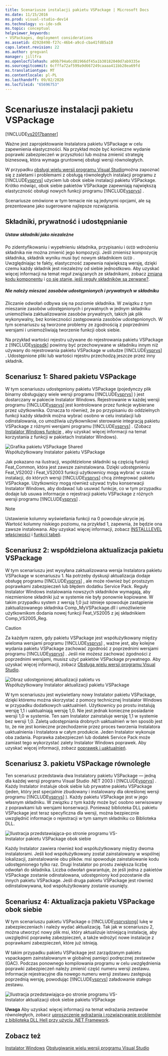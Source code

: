 ```yaml
---
title: Scenariusze instalacji pakietu VSPackage | Microsoft Docs
ms.date: 11/15/2016
ms.prod: visual-studio-dev14
ms.technology: vs-ide-sdk
ms.topic: conceptual
helpviewer_keywords:
- VSPackages, deployment considerations
ms.assetid: d2928498-f27c-46b4-a9cd-cba41fd85a10
caps.latest.revision: 22
ms.author: gregvanl
manager: jillfra
ms.openlocfilehash: a09b794a6cd81966df45a1b30182040d7ab9335e
ms.sourcegitcommit: 6cfffa72af599a9d667249caaaa411bb28ea69fd
ms.translationtype: MT
ms.contentlocale: pl-PL
ms.lasthandoff: 09/02/2020
ms.locfileid: "65696753"
---
```

# <a name="vspackage-setup-scenarios"></a>Scenariusze instalacji pakietu VSPackage
[!INCLUDE[vs2017banner](../../includes/vs2017banner.md)]

Ważne jest zaprojektowanie Instalatora pakietu VSPackage w celu zapewnienia elastyczności. Na przykład może być konieczne wydanie poprawki zabezpieczeń w przyszłości lub można zmienić strategię biznesową, która wymaga gruntownej obsługi wersji równoległych.  
  
 W przypadku [obsługi wielu wersji programu Visual Studio](../../extensibility/supporting-multiple-versions-of-visual-studio.md)można zapoznać się z zaletami i problemami z obsługą równoległych instalacji programu z [!INCLUDE[vsprvs](../../includes/vsprvs-md.md)] użyciem lub obok siebie instalacji pakietu VSPackage. Krótko mówiąc, obok siebie pakietów VSPackage zapewniają największą elastyczność obsługi nowych funkcji programu [!INCLUDE[vsprvs](../../includes/vsprvs-md.md)] .  
  
 Scenariusze omówione w tym temacie nie są jedynymi opcjami, ale są prezentowane jako sugerowane najlepsze rozwiązania.  
  
## <a name="components-privacy-and-sharing"></a>Składniki, prywatność i udostępnianie  
  
##### <a name="make-your-components-independent"></a>Ustaw składniki jako niezależne  
 Po zidentyfikowaniu i wypełnieniu składnika, przypisaniu i `GUID` wdrożeniu składnika nie można zmienić jego kompozycji. Jeśli zmienisz kompozycję składnika, składnik wyniku musi być nowym składnikiem `GUID` . Uwzględniając te fakty, elastyczność zapewnia największą wersję, dzięki czemu każdy składnik jest niezależny od siebie jednostkowo. Aby uzyskać więcej informacji na temat reguł związanych ze składnikami, zobacz [zmiana kodu komponentu](https://msdn.microsoft.com/library/aa367849\(VS.85\).aspx) i [co się stanie, jeśli reguły składników są zerwane?](https://msdn.microsoft.com/library/aa372795\(VS.85\).aspx).  
  
##### <a name="do-not-mix-shared-and-private-resources-in-a-component"></a>Nie należy mieszać zasobów udostępnionych i prywatnych w składniku  
 Zliczanie odwołań odbywa się na poziomie składnika. W związku z tym mieszanie zasobów udostępnionych i prywatnych w jednym składniku uniemożliwia zaktualizowanie zasobów prywatnych, takich jak plik wykonywalny, bez konieczności zastępowania zasobów udostępnionych. W tym scenariuszu są tworzone problemy ze zgodnością z poprzednimi wersjami i uniemożliwiają tworzenie funkcji obok siebie.  
  
 Na przykład wartości rejestru używane do rejestrowania pakietu VSPackage z [!INCLUDE[vsipsdk](../../includes/vsipsdk-md.md)] powinny być przechowywane w składniku innym niż używany do rejestrowania pakietu VSPackage w usłudze [!INCLUDE[vsprvs](../../includes/vsprvs-md.md)] . Udostępnione pliki lub wartości rejestru przechodzą jeszcze przez inny składnik.  
  
## <a name="scenario-1-shared-vspackage"></a>Scenariusz 1: Shared pakietu VSPackage  
 W tym scenariuszu udostępniony pakietu VSPackage (pojedynczy plik binarny obsługujący wiele wersji programu [!INCLUDE[vsprvs](../../includes/vsprvs-md.md)] ) jest dostarczany w pakiecie Instalator Windows. Rejestrowanie w każdej wersji programu [!INCLUDE[vsprvs](../../includes/vsprvs-md.md)] jest kontrolowane przez funkcje wybierane przez użytkownika. Oznacza to również, że po przypisaniu do oddzielnych funkcji każdy składnik można wybrać osobno w celu instalacji lub odinstalowania, co umożliwia użytkownikowi sterowanie integracją pakietu VSPackage z różnymi wersjami programu [!INCLUDE[vsprvs](../../includes/vsprvs-md.md)] . (Zobacz [Instalator Windows funkcje](https://msdn.microsoft.com/library/aa372840\(VS.85\).aspx) , aby uzyskać więcej informacji na temat korzystania z funkcji w pakietach Instalator Windows).  
  
 ![Grafika pakietu VSPackage Shared](../../extensibility/internals/media/vs-sharedpackage.gif "VS_SharedPackage")  
Współużytkowany Instalator pakietu VSPackage  
  
 Jak pokazano na ilustracji, współdzielone składniki są częścią funkcji Feat_Common, która jest zawsze zainstalowana. Dzięki udostępnieniu Feat_VS2002 i Feat_VS2003 funkcji użytkownicy mogą wybrać w czasie instalacji, do których wersji [!INCLUDE[vsprvs](../../includes/vsprvs-md.md)] chcą zintegrować pakietu VSPackage. Użytkownicy mogą również używać trybu konserwacji Instalator Windows, aby dodawać lub usuwać funkcje, co w tym przypadku dodaje lub usuwa informacje o rejestracji pakietu VSPackage z różnych wersji programu [!INCLUDE[vsprvs](../../includes/vsprvs-md.md)] .  
  
> [!NOTE]
> Ustawienie kolumny wyświetlania funkcji na 0 powoduje ukrycie jej. Wartość kolumny niskiego poziomu, na przykład 1, zapewnia, że będzie ona zawsze instalowana. Aby uzyskać więcej informacji, zobacz [INSTALLLEVEL właściwości](https://msdn.microsoft.com/library/aa369536\(VS.85\).aspx) i [funkcji tabeli](https://msdn.microsoft.com/library/aa368585.aspx).  
  
## <a name="scenario-2-shared-vspackage-update"></a>Scenariusz 2: współdzielona aktualizacja pakietu VSPackage  
 W tym scenariuszu jest wysyłana zaktualizowana wersja Instalatora pakietu VSPackage w scenariuszu 1. Na potrzeby dyskusji aktualizacja dodaje obsługę programu [!INCLUDE[vsprvs](../../includes/vsprvs-md.md)] , ale może również być prostszym poprawkami zabezpieczeń lub błędem dodatku Service Pack. Reguły Instalator Windows instalowania nowszych składników wymagają, aby niezmienione składniki już w systemie nie były ponownie kopiowane. W takim przypadku system z wersją 1,0 już istnieje spowoduje zastąpienie zaktualizowanego składnika Comp_MyVSPackage.dll i umożliwienie użytkownikom dodania nowej funkcji Feat_VS2005 z jej składnikiem Comp_VS2005_Reg.  
  
> [!CAUTION]
> Za każdym razem, gdy pakietu VSPackage jest współużytkowany między wieloma wersjami programu [!INCLUDE[vsprvs](../../includes/vsprvs-md.md)] , ważne jest, aby kolejne wydania pakietu VSPackage zachować zgodność z poprzednimi wersjami programu [!INCLUDE[vsprvs](../../includes/vsprvs-md.md)] . Jeśli nie możesz zachować zgodności z poprzednimi wersjami, musisz użyć pakietów VSPackage prywatnego. Aby uzyskać więcej informacji, zobacz [Obsługa wielu wersji programu Visual Studio](../../extensibility/supporting-multiple-versions-of-visual-studio.md).  
  
 ![Obraz udostępnionej aktualizacji pakietu vs](../../extensibility/internals/media/vs-sharedpackageupdate.gif "VS_SharedPackageUpdate")  
Współużytkowany Instalator aktualizacji pakietu VSPackage  
  
 W tym scenariuszu jest wyświetlany nowy Instalator pakietu VSPackage, dzięki któremu można skorzystać z pomocy technicznej Instalator Windows w przypadku dodatkowych uaktualnień. Użytkownicy po prostu instalują wersję 1,1 i uaktualniają wersję 1,0. Nie jest jednak konieczne posiadanie wersji 1,0 w systemie. Ten sam Instalator zainstaluje wersję 1,1 w systemie bez wersji 1,0. Zaletą udostępniania drobnych uaktualnień w ten sposób jest to, że nie jest konieczne przechodzenie przez proces tworzenia Instalatora uaktualnienia i Instalatora w całym produkcie. Jeden Instalator wykonuje oba zadania. Poprawka zabezpieczeń lub dodatek Service Pack może zamiast tego wykorzystać zalety Instalator Windows poprawek. Aby uzyskać więcej informacji, zobacz [poprawek i uaktualnień](https://msdn.microsoft.com/library/aa370579\(VS.85\).aspx).  
  
## <a name="scenario-3-side-by-side-vspackage"></a>Scenariusz 3. pakietu VSPackage równoległe  
 Ten scenariusz przedstawia dwa Instalatory pakietu VSPackage — jedną dla każdej wersji programu Visual Studio .NET 2003 i [!INCLUDE[vsprvs](../../includes/vsprvs-md.md)] . Każdy Instalator instaluje obok siebie lub prywatne pakietu VSPackage (jeden, który jest specjalnie zbudowany i instalowany dla określonej wersji programu [!INCLUDE[vsprvs](../../includes/vsprvs-md.md)] ). Każdy pakietu VSPackage jest w jego własnym składniku. W związku z tym każdy może być osobno serwisowany z poprawkami lub wersjami konserwacji. Ponieważ biblioteka DLL pakietu VSPackage jest teraz specyficzna dla wersji, można bezpiecznie uwzględnić informacje o rejestracji w tym samym składniku co Biblioteka DLL.  
  
 ![Ilustracja przedstawiająca&#45;po stronie programu VS&#45;](../../extensibility/internals/media/vs-sbys-package.gif "VS_SbyS_Package")  
Instalator pakietu VSPackage obok siebie  
  
 Każdy Instalator zawiera również kod współużytkowany między dwoma instalatorami. Jeśli kod współużytkowany został zainstalowany w wspólnej lokalizacji, zainstalowanie obu plików. msi spowoduje zainstalowanie kodu udostępnionego tylko raz. Drugi Instalator po prostu zwiększa liczbę odwołań do składnika. Liczba odwołań gwarantuje, że jeśli jedna z pakietów VSPackage zostanie odinstalowana, udostępniony kod pozostanie dla innych pakietu VSPackage. Jeśli druga pakietu VSPackage jest również odinstalowywana, kod współużytkowany zostanie usunięty.  
  
## <a name="scenario-4-side-by-side-vspackage-update"></a>Scenariusz 4: Aktualizacja pakietu VSPackage obok siebie  
 W tym scenariuszu pakietu VSPackage o [!INCLUDE[vsprvslong](../../includes/vsprvslong-md.md)] lukę w zabezpieczeniach i należy wydać aktualizację. Tak jak w scenariuszu 2, można utworzyć nowy plik msi, który aktualizuje istniejącą instalację, aby uwzględnić poprawkę zabezpieczeń, a także wdrożyć nowe instalacje z poprawkami zabezpieczeń, które już istnieją.  
  
 W takim przypadku pakietu VSPackage jest zarządzanym pakietu vspackagem zainstalowanym w globalnej pamięci podręcznej zestawów (GAC). Podczas ponownego kompilowania programu w celu uwzględnienia poprawki zabezpieczeń należy zmienić część numeru wersji zestawu. Informacje rejestracyjne dla nowego numeru wersji zestawu zastępują poprzednią wersję, powodując [!INCLUDE[vsprvs](../../includes/vsprvs-md.md)] załadowanie stałego zestawu.  
  
 ![Ilustracja przedstawiająca&#45;po stronie programu VS&#45;](../../extensibility/internals/media/vs-sbys-packageupdate.gif "VS_SbyS_PackageUpdate")  
Instalator aktualizacji obok siebie pakietu VSPackage  
  
 **Uwaga** Aby uzyskać więcej informacji na temat wdrażania zestawów równoległych, zobacz [uproszczenie wdrażania i rozwiązywanie problemów z biblioteką DLL Hell przy użyciu .NET Framework](https://msdn.microsoft.com/library/ms973843.aspx).  
  
## <a name="see-also"></a>Zobacz też  
 [Instalator Windows](https://msdn.microsoft.com/library/cc185688\(VS.85\).aspx)   
 [Obsługiwanie wielu wersji programu Visual Studio](../../extensibility/supporting-multiple-versions-of-visual-studio.md)
